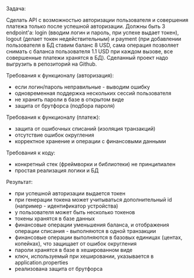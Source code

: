 Задача:

Сделать API с возможностью авторизации пользователя и совершения платежа только после успешной авторизации. Должны быть 3 endpoint'а: login (вводим логин и пароль, при успехе выдает токен), logout (делает токен недействительным) и payment (при добавлении пользователя в БД ставим баланс 8 USD, сама операция позволяет снимать с баланса пользователя 1.1 USD при каждом вызове, все совершенные платежи хранятся в БД). Сделанный проект надо выгрузить в репозиторий на Github.

Требования к функционалу (авторизация):
- если логин/пароль неправильные - выводим ошибку
- одновременная поддержка нескольких сессий пользователя
- не хранить пароли в базе в открытом виде
- защита от брутфорса (подбора пароля)

Требования к функционалу (платеж):
- защита от ошибочных списаний (изоляция транзакций)
- отсутствие ошибок округления
- корректное хранение и операции с финансовыми данными

Требования к коду:
- конкретный стек (фреймворки и библиотеки) не принципиален
- простая реализация логики и БД

Результат:
- при успешной авторизации выдается токен
- при генерации токена может учитываться дополнительный id (например - идентификатор устройства)
- у пользователя может быть несколько токенов
- токены хранятся в базе данных
- финансовые операции уменьшения баланса, и отображения операции списания - выполняются в одной транзакции
- финансовые операции выполняются в базовых единицах (центах, копейках), что защищает от ошибок округления
- пароли хранятся в базе в хешированном виде
- ключ, используемый при хешировании, указывается в application.properties
- реализована защита от брутфорса
